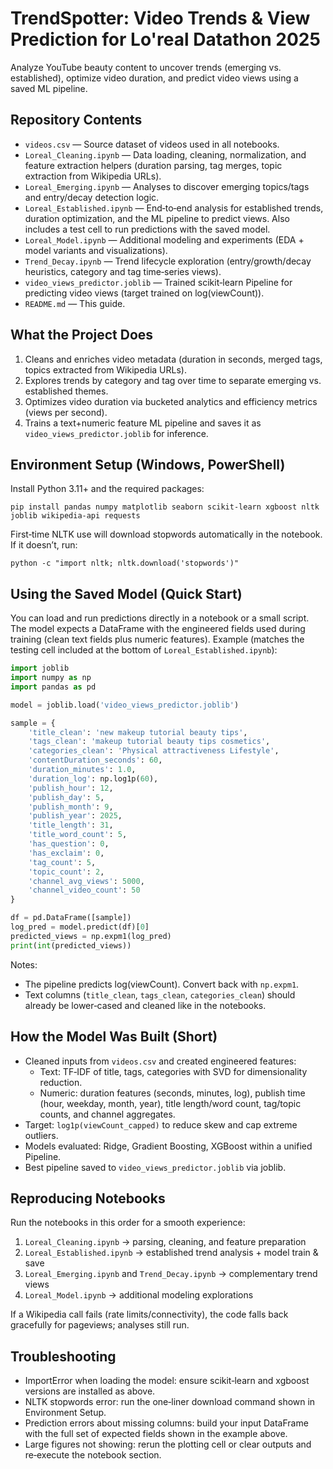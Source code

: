 # TrendSpotter: Video Trends & View Prediction for Lo'real Datathon 2025

Analyze YouTube beauty content to uncover trends (emerging vs. established), optimize video duration, and predict video views using a saved ML pipeline.

## Repository Contents

- `videos.csv` — Source dataset of videos used in all notebooks.
- `Loreal_Cleaning.ipynb` — Data loading, cleaning, normalization, and feature extraction helpers (duration parsing, tag merges, topic extraction from Wikipedia URLs).
- `Loreal_Emerging.ipynb` — Analyses to discover emerging topics/tags and entry/decay detection logic.
- `Loreal_Established.ipynb` — End‑to‑end analysis for established trends, duration optimization, and the ML pipeline to predict views. Also includes a test cell to run predictions with the saved model.
- `Loreal_Model.ipynb` — Additional modeling and experiments (EDA + model variants and visualizations).
- `Trend_Decay.ipynb` — Trend lifecycle exploration (entry/growth/decay heuristics, category and tag time‑series views).
- `video_views_predictor.joblib` — Trained scikit‑learn Pipeline for predicting video views (target trained on log(viewCount)).
- `README.md` — This guide.

## What the Project Does

1. Cleans and enriches video metadata (duration in seconds, merged tags, topics extracted from Wikipedia URLs).
2. Explores trends by category and tag over time to separate emerging vs. established themes.
3. Optimizes video duration via bucketed analytics and efficiency metrics (views per second).
4. Trains a text+numeric feature ML pipeline and saves it as `video_views_predictor.joblib` for inference.

## Environment Setup (Windows, PowerShell)

Install Python 3.11+ and the required packages:

```
pip install pandas numpy matplotlib seaborn scikit-learn xgboost nltk joblib wikipedia-api requests
```

First‑time NLTK use will download stopwords automatically in the notebook. If it doesn’t, run:

```
python -c "import nltk; nltk.download('stopwords')"
```

## Using the Saved Model (Quick Start)

You can load and run predictions directly in a notebook or a small script. The model expects a DataFrame with the engineered fields used during training (clean text fields plus numeric features). Example (matches the testing cell included at the bottom of `Loreal_Established.ipynb`):

```python
import joblib
import numpy as np
import pandas as pd

model = joblib.load('video_views_predictor.joblib')

sample = {
    'title_clean': 'new makeup tutorial beauty tips',
    'tags_clean': 'makeup tutorial beauty tips cosmetics',
    'categories_clean': 'Physical attractiveness Lifestyle',
    'contentDuration_seconds': 60,
    'duration_minutes': 1.0,
    'duration_log': np.log1p(60),
    'publish_hour': 12,
    'publish_day': 5,
    'publish_month': 9,
    'publish_year': 2025,
    'title_length': 31,
    'title_word_count': 5,
    'has_question': 0,
    'has_exclaim': 0,
    'tag_count': 5,
    'topic_count': 2,
    'channel_avg_views': 5000,
    'channel_video_count': 50
}

df = pd.DataFrame([sample])
log_pred = model.predict(df)[0]
predicted_views = np.expm1(log_pred)
print(int(predicted_views))
```

Notes:
- The pipeline predicts log(viewCount). Convert back with `np.expm1`.
- Text columns (`title_clean`, `tags_clean`, `categories_clean`) should already be lower‑cased and cleaned like in the notebooks.

## How the Model Was Built (Short)

- Cleaned inputs from `videos.csv` and created engineered features:
  - Text: TF‑IDF of title, tags, categories with SVD for dimensionality reduction.
  - Numeric: duration features (seconds, minutes, log), publish time (hour, weekday, month, year), title length/word count, tag/topic counts, and channel aggregates.
- Target: `log1p(viewCount_capped)` to reduce skew and cap extreme outliers.
- Models evaluated: Ridge, Gradient Boosting, XGBoost within a unified Pipeline.
- Best pipeline saved to `video_views_predictor.joblib` via joblib.

## Reproducing Notebooks

Run the notebooks in this order for a smooth experience:

1) `Loreal_Cleaning.ipynb` → parsing, cleaning, and feature preparation
2) `Loreal_Established.ipynb` → established trend analysis + model train & save
3) `Loreal_Emerging.ipynb` and `Trend_Decay.ipynb` → complementary trend views
4) `Loreal_Model.ipynb` → additional modeling explorations

If a Wikipedia call fails (rate limits/connectivity), the code falls back gracefully for pageviews; analyses still run.

## Troubleshooting

- ImportError when loading the model: ensure scikit‑learn and xgboost versions are installed as above.
- NLTK stopwords error: run the one‑liner download command shown in Environment Setup.
- Prediction errors about missing columns: build your input DataFrame with the full set of expected fields shown in the example above.
- Large figures not showing: rerun the plotting cell or clear outputs and re‑execute the notebook section.

